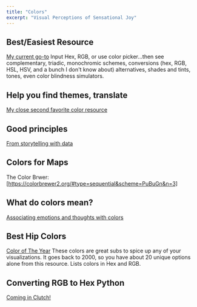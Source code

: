 ```yaml
---
title: "Colors"
excerpt: "Visual Perceptions of Sensational Joy"
---
```





## Best/Easiest Resource
[My current go-to](https://www.colorhexa.com/808080)
Input Hex, RGB, or use color picker...then see complementary, triadic, monochromic schemes, conversions (hex, RGB, HSL, HSV, and a bunch I don't know about) alternatives, shades and tints, tones, even color blindness simulators.


## Help you find themes, translate
[My close second favorite color resource](https://htmlcolorcodes.com/)

## Good principles
[From storytelling with data](http://www.storytellingwithdata.com/blog/2020/5/6/picking-the-right-colors)

## Colors for Maps
The Color Brwer: [https://colorbrewer2.org/#type=sequential&scheme=PuBuGn&n=3]


## What do colors mean?
[Associating emotions and thoughts with colors](https://99designs.com/blog/tips/color-meanings/)


## Best Hip Colors
[Color of The Year](https://www.w3schools.com/colors/colors_trends.asp)
These colors are great subs to spice up any of your visualizations. It goes back to 2000, so you have about 20 unique options alone from this resource. Lists colors in Hex and RGB.


## Converting RGB to Hex Python
[Coming in Clutch!](http://python.omics.wiki/plot/colors/rgb2hex)
